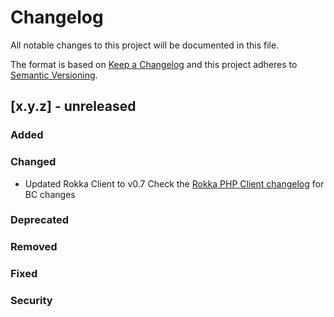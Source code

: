 # Changelog
All notable changes to this project will be documented in this file.

The format is based on [Keep a Changelog](http://keepachangelog.com/en/1.0.0/)
and this project adheres to [Semantic Versioning](http://semver.org/spec/v2.0.0.html).

## [x.y.z] - unreleased

### Added
### Changed
 - Updated Rokka Client to v0.7 Check the [Rokka PHP Client changelog](https://github.com/rokka-io/rokka-client-php/blob/master/CHANGELOG.md) for BC changes
### Deprecated
### Removed
### Fixed
### Security
